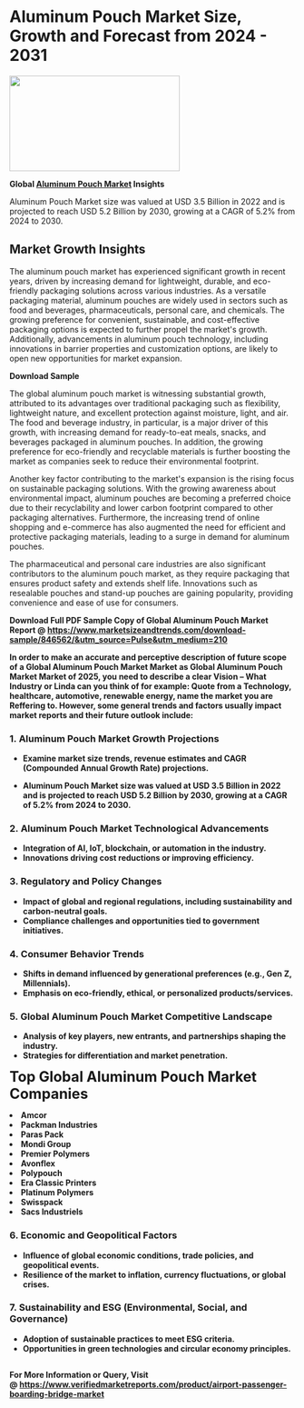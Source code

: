 <H1>Aluminum Pouch Market Size, Growth and Forecast from 2024 - 2031</H1><img class="aligncenter size-medium wp-image-584254" src="https://thirdeyenews.in/wp-content/uploads/2024/09/Global-Market-Research-300x168.jpeg" alt="" width="300" height="168" /><p><strong>Global&nbsp;<a href="https://www.marketsizeandtrends.com/download-sample/846562/&amp;utm_source=Pulse&amp;utm_medium=210">Aluminum Pouch Market</a> Insights</strong></p><p>Aluminum Pouch Market size was valued at USD 3.5 Billion in 2022 and is projected to reach USD 5.2 Billion by 2030, growing at a CAGR of 5.2% from 2024 to 2030.</p><p><h2>Market Growth Insights</h2> The aluminum pouch market has experienced significant growth in recent years, driven by increasing demand for lightweight, durable, and eco-friendly packaging solutions across various industries. As a versatile packaging material, aluminum pouches are widely used in sectors such as food and beverages, pharmaceuticals, personal care, and chemicals. The growing preference for convenient, sustainable, and cost-effective packaging options is expected to further propel the market's growth. Additionally, advancements in aluminum pouch technology, including innovations in barrier properties and customization options, are likely to open new opportunities for market expansion. <p><strong>Download Sample</strong></p> <p>The global aluminum pouch market is witnessing substantial growth, attributed to its advantages over traditional packaging such as flexibility, lightweight nature, and excellent protection against moisture, light, and air. The food and beverage industry, in particular, is a major driver of this growth, with increasing demand for ready-to-eat meals, snacks, and beverages packaged in aluminum pouches. In addition, the growing preference for eco-friendly and recyclable materials is further boosting the market as companies seek to reduce their environmental footprint.</p> <p>Another key factor contributing to the market's expansion is the rising focus on sustainable packaging solutions. With the growing awareness about environmental impact, aluminum pouches are becoming a preferred choice due to their recyclability and lower carbon footprint compared to other packaging alternatives. Furthermore, the increasing trend of online shopping and e-commerce has also augmented the need for efficient and protective packaging materials, leading to a surge in demand for aluminum pouches.</p> <p>The pharmaceutical and personal care industries are also significant contributors to the aluminum pouch market, as they require packaging that ensures product safety and extends shelf life. Innovations such as resealable pouches and stand-up pouches are gaining popularity, providing convenience and ease of use for consumers.</p> <p><strong></p><p><span class=""><strong>Download Full PDF Sample Copy of Global Aluminum Pouch Market Report</strong> @ <a href="https://www.marketsizeandtrends.com/download-sample/846562/&amp;utm_source=Pulse&amp;utm_medium=210" target="_blank">https://www.marketsizeandtrends.com/download-sample/846562/&amp;utm_source=Pulse&amp;utm_medium=210</a></span></p><p>In order to make an accurate and perceptive description of future scope of a Global&nbsp;Aluminum Pouch Market Market as Global&nbsp;Aluminum Pouch Market Market of 2025, you need to describe a clear Vision &ndash; What Industry or Linda can you think of for example: Quote from a Technology, healthcare, automotive, renewable energy, name the market you are Reffering to. However, some general trends and factors usually impact market reports and their future outlook include:</p><h3>1.&nbsp;<strong>Aluminum Pouch Market Growth Projections</strong></h3><ul><li>Examine market size trends, revenue estimates and CAGR (Compounded Annual Growth Rate) projections.</li><li><p>Aluminum Pouch Market size was valued at USD 3.5 Billion in 2022 and is projected to reach USD 5.2 Billion by 2030, growing at a CAGR of 5.2% from 2024 to 2030.</p></li></ul><h3>2.&nbsp;<strong>Aluminum Pouch Market Technological Advancements</strong></h3><ul><li>Integration of AI, IoT, blockchain, or automation in the industry.</li><li>Innovations driving cost reductions or improving efficiency.</li></ul><h3>3.&nbsp;<strong>Regulatory and Policy Changes</strong></h3><ul><li>Impact of global and regional regulations, including sustainability and carbon-neutral goals.</li><li>Compliance challenges and opportunities tied to government initiatives.</li></ul><h3>4.&nbsp;<strong>Consumer Behavior Trends</strong></h3><ul><li>Shifts in demand influenced by generational preferences (e.g., Gen Z, Millennials).</li><li>Emphasis on eco-friendly, ethical, or personalized products/services.</li></ul><h3>5.&nbsp;<strong>Global Aluminum Pouch Market Competitive Landscape</strong></h3><ul><li>Analysis of key players, new entrants, and partnerships shaping the industry.</li><li>Strategies for differentiation and market penetration.</li></ul><p data-pm-slice="1 1 []"><span style="color: inherit; font-family: inherit; font-size: 25px;">Top Global Aluminum Pouch Market Companies</span></p><div class="" data-test-id=""><p><li>Amcor</li><li> Packman Industries</li><li> Paras Pack</li><li> Mondi Group</li><li> Premier Polymers</li><li> Avonflex</li><li> Polypouch</li><li> Era Classic Printers</li><li> Platinum Polymers</li><li> Swisspack</li><li> Sacs Industriels</li></p></div><h3>6.&nbsp;<strong>Economic and Geopolitical Factors</strong></h3><ul><li>Influence of global economic conditions, trade policies, and geopolitical events.</li><li>Resilience of the market to inflation, currency fluctuations, or global crises.</li></ul><h3>7.&nbsp;<strong>Sustainability and ESG (Environmental, Social, and Governance)</strong></h3><ul><li>Adoption of sustainable practices to meet ESG criteria.</li><li>Opportunities in green technologies and circular economy principles.</li></ul><h2><strong style="font-size: 14px;">For More Information or Query, Visit @&nbsp;</strong><a style="background-color: #ffffff; font-size: 14px;" href="https://www.marketsizeandtrends.com/report/aluminum-pouch-market/" target="_blank">https://www.verifiedmarketreports.com/product/airport-passenger-boarding-bridge-market</a></h2>
